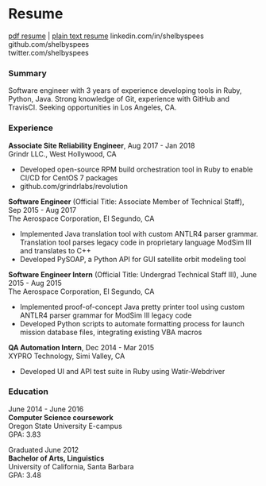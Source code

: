# Resume
[pdf resume](https://drive.google.com/file/d/1yKY5gEq7QQzs7bepG5I2GnNm2BcDUheX/view?usp=sharing) | [plain text resume]()
linkedin.com/in/shelbyspees  
github.com/shelbyspees  
twitter.com/shelbyspees

### Summary
Software engineer with 3 years of experience developing tools in Ruby, Python, Java. Strong knowledge of Git, experience with GitHub and TravisCI. Seeking opportunities in Los Angeles, CA.

### Experience
**Associate Site Reliability Engineer**, Aug 2017 - Jan 2018  
Grindr LLC., West Hollywood, CA  
* Developed open-source RPM build orchestration tool in Ruby to enable CI/CD for CentOS 7 packages
* github.com/grindrlabs/revolution

**Software Engineer** (Official Title: Associate Member of Technical Staff), Sep 2015 - Aug 2017  
The Aerospace Corporation, El Segundo, CA  
* Implemented Java translation tool with custom ANTLR4 parser grammar. Translation tool parses legacy code in proprietary language ModSim III and translates to C++
* Developed PySOAP, a Python API for GUI satellite orbit modeling tool

**Software Engineer Intern** (Official Title: Undergrad Technical Staff III), June 2015 - Aug 2015  
The Aerospace Corporation, El Segundo, CA  
* Implemented proof-of-concept Java pretty printer tool using custom ANTLR4 parser grammar for ModSim III legacy code
* Developed Python scripts to automate formatting process for launch mission database files, integrating existing VBA macros
	
**QA Automation Intern**, Dec 2014 - Mar 2015  
XYPRO Technology, Simi Valley, CA   
* Developed UI and API test suite in Ruby using Watir-Webdriver
	
### Education
June 2014 - June 2016  
**Computer Science coursework**  
Oregon State University E-campus  
GPA: 3.83

Graduated June 2012  
**Bachelor of Arts, Linguistics**  
University of California, Santa Barbara  
GPA: 3.48
